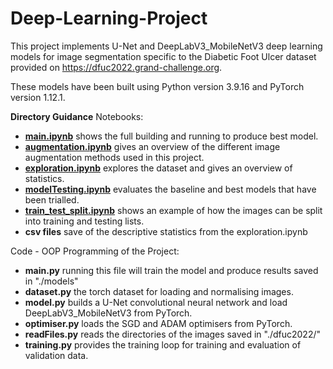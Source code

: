 # Deep-Learning-Project
This project implements U-Net and DeepLabV3_MobileNetV3 deep learning models for image segmentation specific to the Diabetic Foot Ulcer dataset provided on https://dfuc2022.grand-challenge.org.

These models have been built using Python version 3.9.16 and PyTorch version 1.12.1.

**Directory Guidance**
Notebooks:
  - [**main.ipynb**](https://github.com/christianmcb/Deep-Learning-Project/blob/main/notebooks/main.ipynb) shows the full building and running to produce best model.
  - [**augmentation.ipynb**](https://github.com/christianmcb/Deep-Learning-Project/blob/main/notebooks/augmentation.ipynb) gives an overview of the different image augmentation methods used in this project.
  - [**exploration.ipynb**](https://github.com/christianmcb/Deep-Learning-Project/blob/main/notebooks/exploration.ipynb) explores the dataset and gives an overview of statistics.
  - [**modelTesting.ipynb**](https://github.com/christianmcb/Deep-Learning-Project/blob/main/notebooks/modelTesting.ipynb) evaluates the baseline and best models that have been trialled.
  - [**train_test_split.ipynb**](https://github.com/christianmcb/Deep-Learning-Project/blob/main/notebooks/train_test_split.ipynb) shows an example of how the images can be split into training and testing lists.
  - **csv files** save of the descriptive statistics from the exploration.ipynb

Code - OOP Programming of the Project:
  - **main.py** running this file will train the model and produce results saved in "./models"
  - **dataset.py** the torch dataset for loading and normalising images.
  - **model.py** builds a U-Net convolutional neural network and load DeepLabV3_MobileNetV3 from PyTorch.
  - **optimiser.py** loads the SGD and ADAM optimisers from PyTorch.
  - **readFiles.py** reads the directories of the images saved in "./dfuc2022/"
  - **training.py** provides the training loop for training and evaluation of validation data.
